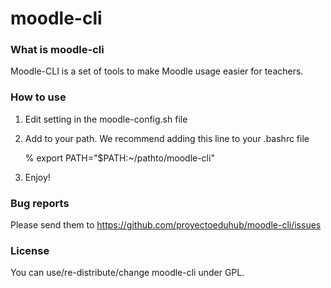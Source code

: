 moodle-cli
=============


### What is moodle-cli

Moodle-CLI is a set of tools to make Moodle usage easier for teachers.




### How to use

1. Edit setting in the moodle-config.sh file

2. Add to your path. We recommend adding this line to your .bashrc file


    % export PATH="$PATH:~/pathto/moodle-cli"



3. Enjoy!






### Bug reports

Please send them to https://github.com/proyectoeduhub/moodle-cli/issues





### License

You can use/re-distribute/change moodle-cli under GPL.

